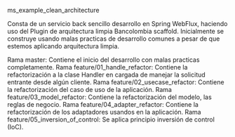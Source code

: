 ms_example_clean_architecture

Consta de un servicio back sencillo desarrollo en Spring WebFlux, haciendo uso del Plugin de arquitectura limpia Bancolombia scaffold.
Inicialmente se construye usando malas practicas de desarrollo comunes a pesar de que estemos aplicando arquitectura limpia.

Rama master: Contiene el inicio del desarrollo con malas practicas completamente.
Rama feature/01_handle_refactor: Contiene la refactorización a la clase Handler en cargada de manejar la solicitud entrante desde algún cliente.
Rama feature/02_usecase_refactor: Contiene la refactorización del caso de uso de la aplicación.
Rama feature/03_model_refactor: Contiene la refactorización del modelo, las reglas de negocio.
Rama feature/04_adapter_refactor: Contiene la refactorización de los adaptadores usandos en la aplicación. 
Rama feature/05_inversion_of_control: Se aplica principio inversión de control (IoC).

